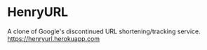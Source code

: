 # HenryURL
A clone of Google's discontinued URL shortening/tracking service.  
https://henryurl.herokuapp.com
